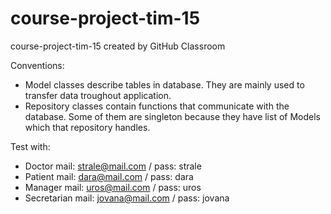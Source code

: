 # course-project-tim-15
course-project-tim-15 created by GitHub Classroom

Conventions:
- Model classes describe tables in database. They are mainly used to transfer data troughout application.
- Repository classes contain functions that communicate with the database. Some of them are singleton because they have list of Models which that repository handles.

Test with:
- Doctor mail: strale@mail.com / pass: strale
- Patient mail: dara@mail.com / pass: dara
- Manager mail: uros@mail.com / pass: uros
- Secretarian mail: jovana@mail.com / pass: jovana
